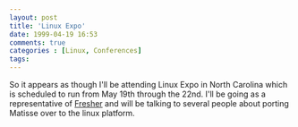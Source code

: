 ```yaml
---
layout: post
title: 'Linux Expo'
date: 1999-04-19 16:53
comments: true
categories : [Linux, Conferences]
tags:
---
```

So it appears as though I'll be attending Linux Expo in North Carolina which is scheduled to run from May 19th through the 22nd. I'll be going as a representative of <a href="http://fresher.com">Fresher</a> and will be talking to several people about porting Matisse over to the linux platform.

